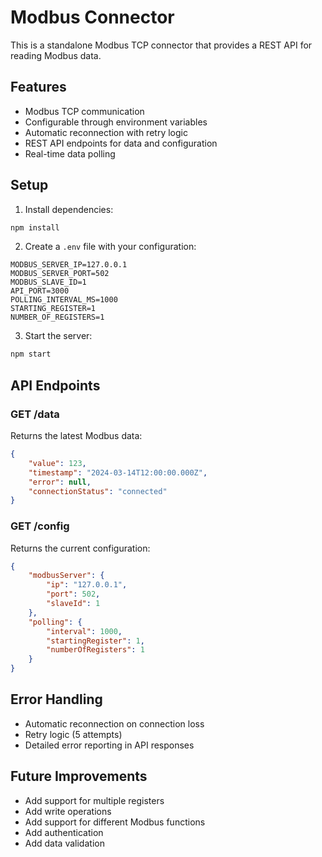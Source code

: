 # Modbus Connector

This is a standalone Modbus TCP connector that provides a REST API for reading Modbus data.

## Features
- Modbus TCP communication
- Configurable through environment variables
- Automatic reconnection with retry logic
- REST API endpoints for data and configuration
- Real-time data polling

## Setup

1. Install dependencies:
```bash
npm install
```

2. Create a `.env` file with your configuration:
```env
MODBUS_SERVER_IP=127.0.0.1
MODBUS_SERVER_PORT=502
MODBUS_SLAVE_ID=1
API_PORT=3000
POLLING_INTERVAL_MS=1000
STARTING_REGISTER=1
NUMBER_OF_REGISTERS=1
```

3. Start the server:
```bash
npm start
```

## API Endpoints

### GET /data
Returns the latest Modbus data:
```json
{
    "value": 123,
    "timestamp": "2024-03-14T12:00:00.000Z",
    "error": null,
    "connectionStatus": "connected"
}
```

### GET /config
Returns the current configuration:
```json
{
    "modbusServer": {
        "ip": "127.0.0.1",
        "port": 502,
        "slaveId": 1
    },
    "polling": {
        "interval": 1000,
        "startingRegister": 1,
        "numberOfRegisters": 1
    }
}
```

## Error Handling
- Automatic reconnection on connection loss
- Retry logic (5 attempts)
- Detailed error reporting in API responses

## Future Improvements
- Add support for multiple registers
- Add write operations
- Add support for different Modbus functions
- Add authentication
- Add data validation 